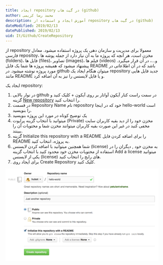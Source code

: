```yaml
---
title: ایجاد repository در گیت هاب (github)  
author: محمد رضا کریمی  
description: آموزش ایجاد و استفاده از repository در گیت هاب (github)  
dateModified: 2019/02/13  
datePublished: 2019/02/13  
uid: It/Github/CreateRepository  
---
```


از repository معمولا برای مدیریت و سازمان دهی یک پروژه استفاده میشود. معادل فارسی repositoy، مخزن است، هر آنچه که پروژه ما به آن نیاز دارد از جمله پوشه ها (folders)، فایل ها (files)، تصاویر (images)، فیلم ها (videos) و...، در آن قرار میگیرد.
پیشنهاد میشود که همیشه پروژه ها شما یک فایل README باشد که در آن اطلاعاتی در مورد پروژه نوشته میشود. در github میتوان هنگام ایجاد یک repository جدید فایل هایی مانند README و یا فایل لایسنس را نیز به آن اضافه کرد.

ایجاد یک repository:
1. در نوار بالایی github در سمت راست کنار آیکون آواتار بر روی آیکون + کلیک کنید و گزینه [New repository](https://github.com/new) را انتخاب کنید.
2. در قسمت Repository Name نام repository خود که در اینجا hello-world است را بنویسید.
3. یک توضیح کوتاه در مورد این پروژه بنویسید
4. میتوانید با انتخاب گزینه پرایوت (Private) مخزن خود را از دید بقیه کاربران سایت مخفی کنید در غیر این صورت بقیه کاربران میتوانند مخزن شما و محتویات آن را ببینند.
5. گزینه  Initialize this repository with a README را برای اضافه کردن فایل README به پروژه، انتخاب کنید.
6. شما همچنین میتوانید با اضافه کردن لایسنس (license) به مخزن خود , دیگران را در استفاده از محتویات مخزن خود محدود کنید با انتخاب گزینه Add a license میتوانید یکی از لایسنس (license) های رایج را انتخاب کنید.
7. برای ایجاد روی Create Repository کلیک کنید.

![ایجاد repository](./CreateRepository/create-new-repo.png)
